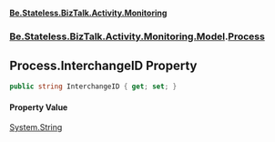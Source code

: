 #### [Be.Stateless.BizTalk.Activity.Monitoring](README.md 'README')
### [Be.Stateless.BizTalk.Activity.Monitoring.Model](Be.Stateless.BizTalk.Activity.Monitoring.Model.md 'Be.Stateless.BizTalk.Activity.Monitoring.Model').[Process](Process.md 'Be.Stateless.BizTalk.Activity.Monitoring.Model.Process')

## Process.InterchangeID Property

```csharp
public string InterchangeID { get; set; }
```

#### Property Value
[System.String](https://docs.microsoft.com/en-us/dotnet/api/System.String 'System.String')